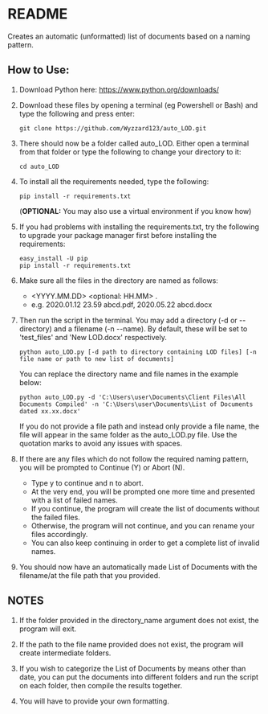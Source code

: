 # README

Creates an automatic (unformatted) list of documents based on a naming pattern.

## How to Use:

1. Download Python here: 
https://www.python.org/downloads/

2. Download these files by opening a terminal (eg Powershell or Bash) and type the following and press enter:
    ``` 
    git clone https://github.com/Wyzzard123/auto_LOD.git
    ```

3. There should now be a folder called auto_LOD. Either open a terminal from that folder or type the following to change your directory to it:
    ``` 
   cd auto_LOD 
   ```

4. To install all the requirements needed, type the following:
    ```
    pip install -r requirements.txt
    ```
   (__OPTIONAL:__ You may also use a virtual environment if you know how)
   
5. If you had problems with installing the requirements.txt, try the following to upgrade your package manager first before installing the requirements:
    ``` 
    easy_install -U pip
    pip install -r requirements.txt
    ```

7. Make sure all the files in the directory are named as follows:
    
   - <YYYY.MM.DD> <optional: HH.MM> <Document Name>.<file extension>
   - e.g. 2020.01.12 23.59 abcd.pdf, 2020.05.22 abcd.docx 

7. Then run the script in the terminal. You may add a directory (-d or --directory) and a filename (-n --name). By default, these
will be set to 'test_files' and 'New LOD.docx' respectively. 

    ``` 
   python auto_LOD.py [-d path to directory containing LOD files] [-n file name or path to new list of documents]
    ```
   You can replace the directory name and file names in the example below:
   ``` 
   python auto_LOD.py -d 'C:\Users\user\Documents\Client Files\All Documents Compiled' -n 'C:\Users\user\Documents\List of Documents dated xx.xx.docx'
   ```
   If you do not provide a file path and instead only provide a file name, the file will appear in the same folder as the auto_LOD.py file.
   Use the quotation marks to avoid any issues with spaces.
   
8. If there are any files which do not follow the required naming pattern, you will be prompted to Continue (Y) or Abort (N). 
    * Type y to continue and n to abort. 
    * At the very end, you will be prompted one more time and presented with a list of failed names. 
    * If you continue, the program will create the list of documents without the failed files.
    * Otherwise, the program will not continue, and you can rename your files accordingly.
    * You can also keep continuing in order to get a complete list of invalid names. 

9. You should now have an automatically made List of Documents with the filename/at the file path that you provided.

## NOTES

1. If the folder provided in the directory_name argument does not exist, the program will exit.

1. If the path to the file name provided does not exist, the program will create intermediate folders.

1. If you wish to categorize the List of Documents by means other than date, you can put the documents into different folders and run the script on each folder, then compile the results together.

1. You will have to provide your own formatting.
